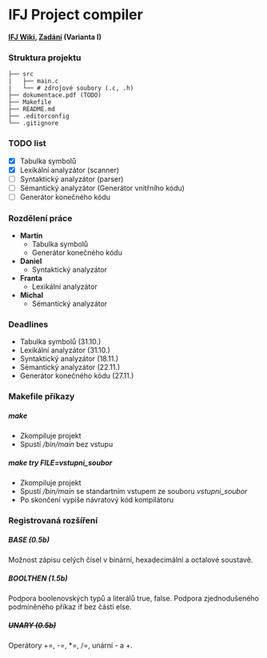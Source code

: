 
# IFJ Project compiler

**[IFJ Wiki](https://wis.fit.vutbr.cz/FIT/st/cwk.php?id=13981&csid=735505), [Zadání](https://wis.fit.vutbr.cz/FIT/st/cfs.php?file=/course/IFJ-IT/projects/ifj2020.pdf) (Varianta I)**

### Struktura projektu
```
├── src
|   ├── main.c
|   └── # zdrojové soubory (.c, .h)
├── dokumentace.pdf (TODO)
├── Makefile
├── README.md
├── .editorconfig
└── .gitignore
```

### TODO list
- [x] Tabulka symbolů
- [x] Lexikální analyzátor (scanner)
- [ ] Syntaktický analyzátor (parser)
- [ ] Sémantický analyzátor (Generátor vnitřního kódu)
- [ ] Generátor konečného kódu

### Rozdělení práce
- **Martin**
   - Tabulka symbolů
   - Generátor konečného kódu
- **Daniel**
   - Syntaktický analyzátor
- **Franta**
   - Lexikální analyzátor
- **Michal**
   - Sémantický analyzátor

### Deadlines
- Tabulka symbolů (31.10.)
- Lexikální analyzátor (31.10.)  
- Syntaktický analyzátor (18.11.)
- Sémantický analyzátor (22.11.)
- Generátor konečného kódu (27.11.)

### Makefile příkazy

##### make
- Zkompiluje projekt
- Spustí */bin/main* bez vstupu

##### make try FILE=*vstupni_soubor*
- Zkompiluje projekt
- Spustí */bin/main* se standartním vstupem ze souboru *vstupni_soubor*
- Po skončení vypíše návratový kód kompilátoru

### Registrovaná rozšíření

##### BASE (0.5b)
Možnost zápisu celých čísel v binární, hexadecimální a octalové soustavě.

##### BOOLTHEN (1.5b)
Podpora boolenovských typů a literálů true, false. 
Podpora zjednodušeného podmíněného příkaz if bez části else.

##### ~~UNARY (0.5b)~~
Operátory +=, -=, *=, /=, unární - a +.
